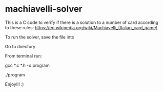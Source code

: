 # machiavelli-solver
This is a C code to verify if there is a solution to a number of card according to these rules: 
https://en.wikipedia.org/wiki/Machiavelli_(Italian_card_game)

To run the solver, save the file into <PATH>
  
Go to <PATH> directory
  
From terminal run:
  
  gcc *.c *.h -o program
  
  ./program
  
 Enjoy!!! :)
